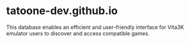 # tatoone-dev.github.io
This database enables an efficient and user-friendly interface for Vita3K emulator users to discover and access compatible games.
